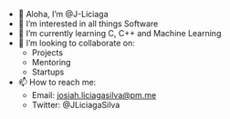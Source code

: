 - 🤙 Aloha, I’m @J-Liciaga
- 👀 I’m interested in all things Software
- 🌱 I’m currently learning C, C++ and Machine Learning
- 💞️ I’m looking to collaborate on:
  - Projects
  - Mentoring
  - Startups
- 📫 How to reach me:
  - Email: josiah.liciagasilva@pm.me
  - Twitter: @JLiciagaSilva

<!---
J-Liciaga/J-Liciaga is a ✨ special ✨ repository because its `README.md` (this file) appears on your GitHub profile.
You can click the Preview link to take a look at your changes.
--->
